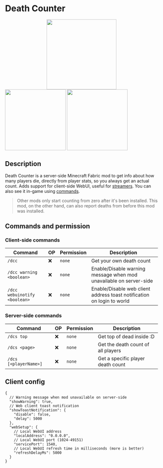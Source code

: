# Death Counter

<a title="Fabric Language Kotlin" href="https://minecraft.curseforge.com/projects/fabric-language-kotlin" target="_blank" rel="noopener noreferrer"><img style="display: block; margin-left: auto; margin-right: auto;" src="https://i.imgur.com/c1DH9VL.png" alt="" width="230" /></a>
<img src="https://i.imgur.com/iaETp3c.png" alt="" width="200" >
<img src="https://i.imgur.com/Ol1Tcf8.png" alt="" width="200" >

## Description

Death Counter is a server-side Minecraft Fabric mod to get info about how many players die, directly from player stats, so you always get an actual count.
Adds support for client-side WebUI, useful for [streamers](https://github.com/syorito-hatsuki/death-counter/blob/master/obs-integration.md). You can also see it in-game using [commands](https://github.com/syorito-hatsuki/death-counter#commands-and-permission).
> Other mods only start counting from zero after it's been installed. This mod, on the other hand, can also report deaths from before this mod was installed.

## Commands and permission

### Client-side commands

| Command                      | OP  | Permission | Description                                                            |
|------------------------------|-----|------------|------------------------------------------------------------------------|
| `/dcc`                       | ❌   | `none`     | Get your own death count                                               |
| `/dcc warning <boolean>`     | ❌   | `none`     | Enable/Disable warning message when mod unavailable on server-side     |
| `/dcc webuinotify <boolean>` | ❌   | `none`     | Enable/Disable web client address toast notification on login to world |

### Server-side commands

| Command               | OP  | Permission | Description                        |
|-----------------------|-----|------------|------------------------------------|
| `/dcs top`            | ❌   | `none`     | Get top of dead inside :D          |
| `/dcs <page>`         | ❌   | `none`     | Get the death count of all players |
| `/dcs [<playerName>]` | ❌   | `none`     | Get a specific player death count  |

## Client config

```json5
{
  // Warning message when mod unavailable on server-side
  "showWarning": true,
  // Web client toast notification
  "showToastNotification": {
    "disable": false,
    "delay": 5000
  },
  "webSetup": {
    // Local WebUI address
    "localAddress": "0.0.0.0",
    // Local WebUI port (1024-49151)
    "servicePort": 1540,
    // Local WebUI refresh time in milliseconds (more is better)
    "refreshDelayMs": 5000
  }
}
```